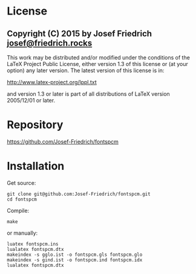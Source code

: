 # License

Copyright (C) 2015 by Josef Friedrich <josef@friedrich.rocks>
------------------------------------------------------------------------
This work may be distributed and/or modified under the conditions of
the LaTeX Project Public License, either version 1.3 of this license
or (at your option) any later version.  The latest version of this
license is in:

  http://www.latex-project.org/lppl.txt

and version 1.3 or later is part of all distributions of LaTeX
version 2005/12/01 or later.

# Repository

https://github.com/Josef-Friedrich/fontspcm

# Installation

Get source:

    git clone git@github.com:Josef-Friedrich/fontspcm.git
    cd fontspcm

Compile:

    make

or manually:

    luatex fontspcm.ins
    lualatex fontspcm.dtx
    makeindex -s gglo.ist -o fontspcm.gls fontspcm.glo
    makeindex -s gind.ist -o fontspcm.ind fontspcm.idx
    lualatex fontspcm.dtx

